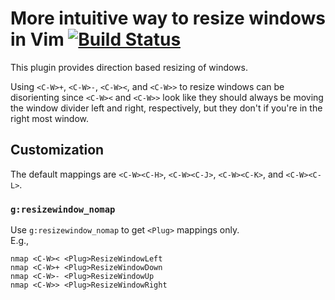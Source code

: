# More intuitive way to resize windows in Vim [![Build Status][1]][2]

This plugin provides direction based resizing of windows.

Using `<C-W>+`, `<C-W>-`, `<C-W><`, and `<C-W>>` to resize windows can be
disorienting since `<C-W><` and `<C-W>>` look like they should always be moving
the window divider left and right, respectively, but they don't if you're in the
right most window.

## Customization

The default mappings are `<C-W><C-H>`, `<C-W><C-J>`, `<C-W><C-K>`, and
`<C-W><C-L>`.

### `g:resizewindow_nomap`

Use `g:resizewindow_nomap` to get `<Plug>` mappings only. \
E.g.,

```vim
nmap <C-W>< <Plug>ResizeWindowLeft
nmap <C-W>+ <Plug>ResizeWindowDown
nmap <C-W>- <Plug>ResizeWindowUp
nmap <C-W>> <Plug>ResizeWindowRight
```

[1]: https://app.travis-ci.com/chaoren/vim-resizewindow.svg?branch=master
[2]: https://app.travis-ci.com/chaoren/vim-resizewindow
